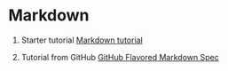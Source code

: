 # Markdown 

1. Starter tutorial 
[Markdown tutorial](https://www.markdowntutorial.com/lesson/1/)

2. Tutorial from GitHub
[GitHub Flavored Markdown Spec](https://github.github.com/gfm/)
